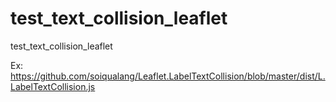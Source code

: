 # test_text_collision_leaflet
test_text_collision_leaflet

Ex: https://github.com/soiqualang/Leaflet.LabelTextCollision/blob/master/dist/L.LabelTextCollision.js